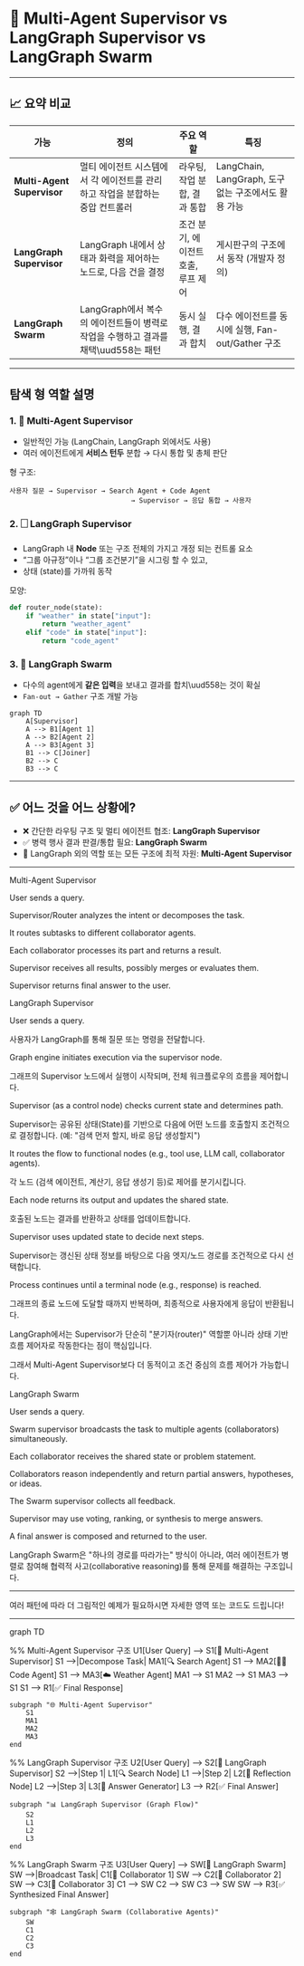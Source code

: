 # 🧠 Multi-Agent Supervisor vs LangGraph Supervisor vs LangGraph Swarm

---

## 📈 요약 비교

| 가능 | 정의 | 주요 역할 | 특징 |
|------|------|-----------|------|
| **Multi-Agent Supervisor** | 멀티 에이전트 시스템에서 각 에이전트를 관리하고 작업을 분합하는 중압 컨트롤러 | 라우팅, 작업 분합, 결과 통합 | LangChain, LangGraph, 도구없는 구조에서도 활용 가능 |
| **LangGraph Supervisor** | LangGraph 내에서 상태과 화력을 제어하는 노드로, 다음 건을 결정 | 조건 분기, 에이전트 호출, 루프 제어 | 게시판구의 구조에서 동작 (개발자 정의) |
| **LangGraph Swarm** | LangGraph에서 복수의 에이전트들이 병력로 작업을 수행하고 결과를 채택\uud558는 패턴 | 동시 실행, 결과 합치 | 다수 에이전트를 동시에 실행, Fan-out/Gather 구조

---

## 탐색 형 역할 설명

### 1. 🤖 Multi-Agent Supervisor

- 일반적인 가능 (LangChain, LangGraph 외에서도 사용)
- 여러 에이전트에게 **서비스 턴두** 분합 → 다시 통합 및 총체 판단

형 구조:
```
사용자 질문 → Supervisor → Search Agent + Code Agent
                              → Supervisor → 응답 통합 → 사용자
```

### 2. 🗌 LangGraph Supervisor

- LangGraph 내 **Node** 또는 구조 전체의 가지고 개정 되는 컨트롤 요소
- “그룹 아규정”이나 “그룹 조건분기”을 시그링 할 수 있고,
- 상태 (state)를 가까워 동작

모양:
```python
def router_node(state):
    if "weather" in state["input"]:
        return "weather_agent"
    elif "code" in state["input"]:
        return "code_agent"
```

### 3. 🐝 LangGraph Swarm

- 다수의 agent에게 **같은 입력**을 보내고 결과를 합치\uud558는 것이 확실
- `Fan-out → Gather` 구조 개발 가능

```mermaid
graph TD
    A[Supervisor]
    A --> B1[Agent 1]
    A --> B2[Agent 2]
    A --> B3[Agent 3]
    B1 --> C[Joiner]
    B2 --> C
    B3 --> C
```

---

## ✅ 어느 것을 어느 상황에?

- ❌ 간단한 라우팅 구조 및 멀티 에이전트 협조: **LangGraph Supervisor**
- ✅ 병력 행사 결과 판결/통합 필요: **LangGraph Swarm**
- 📅 LangGraph 외의 역할 또는 모든 구조에 최적 자원: **Multi-Agent Supervisor**

---
Multi-Agent Supervisor

User sends a query.

Supervisor/Router analyzes the intent or decomposes the task.

It routes subtasks to different collaborator agents.

Each collaborator processes its part and returns a result.

Supervisor receives all results, possibly merges or evaluates them.

Supervisor returns final answer to the user.

LangGraph Supervisor

User sends a query.

사용자가 LangGraph를 통해 질문 또는 명령을 전달합니다.

Graph engine initiates execution via the supervisor node.

그래프의 Supervisor 노드에서 실행이 시작되며, 전체 워크플로우의 흐름을 제어합니다.

Supervisor (as a control node) checks current state and determines path.

Supervisor는 공유된 상태(State)를 기반으로 다음에 어떤 노드를 호출할지 조건적으로 결정합니다. (예: "검색 먼저 할지, 바로 응답 생성할지")

It routes the flow to functional nodes (e.g., tool use, LLM call, collaborator agents).

각 노드 (검색 에이전트, 계산기, 응답 생성기 등)로 제어를 분기시킵니다.

Each node returns its output and updates the shared state.

호출된 노드는 결과를 반환하고 상태를 업데이트합니다.

Supervisor uses updated state to decide next steps.

Supervisor는 갱신된 상태 정보를 바탕으로 다음 엣지/노드 경로를 조건적으로 다시 선택합니다.

Process continues until a terminal node (e.g., response) is reached.

그래프의 종료 노드에 도달할 때까지 반복하며, 최종적으로 사용자에게 응답이 반환됩니다.

LangGraph에서는 Supervisor가 단순히 "분기자(router)" 역할뿐 아니라 상태 기반 흐름 제어자로 작동한다는 점이 핵심입니다.

그래서 Multi-Agent Supervisor보다 더 동적이고 조건 중심의 흐름 제어가 가능합니다.

LangGraph Swarm

User sends a query.

Swarm supervisor broadcasts the task to multiple agents (collaborators) simultaneously.

Each collaborator receives the shared state or problem statement.

Collaborators reason independently and return partial answers, hypotheses, or ideas.

The Swarm supervisor collects all feedback.

Supervisor may use voting, ranking, or synthesis to merge answers.

A final answer is composed and returned to the user.

LangGraph Swarm은 "하나의 경로를 따라가는" 방식이 아니라, 여러 에이전트가 병렬로 참여해 협력적 사고(collaborative reasoning)를 통해 문제를 해결하는 구조입니다.


----
여러 패턴에 따라 더 그림적인 예제가 필요하시면 자세한 영역 또는 코드도 드립니다!


---

graph TD

%% Multi-Agent Supervisor 구조
    U1[User Query] --> S1[🔁 Multi-Agent Supervisor]
    S1 -->|Decompose Task| MA1[🔍 Search Agent]
    S1 --> MA2[🧑‍💻 Code Agent]
    S1 --> MA3[☁️ Weather Agent]
    MA1 --> S1
    MA2 --> S1
    MA3 --> S1
    S1 --> R1[✅ Final Response]

    subgraph "🌐 Multi-Agent Supervisor"
        S1
        MA1
        MA2
        MA3
    end

%% LangGraph Supervisor 구조
    U2[User Query] --> S2[🔁 LangGraph Supervisor]
    S2 -->|Step 1| L1[🔍 Search Node]
    L1 -->|Step 2| L2[🔄 Reflection Node]
    L2 -->|Step 3| L3[📝 Answer Generator]
    L3 --> R2[✅ Final Answer]

    subgraph "📊 LangGraph Supervisor (Graph Flow)"
        S2
        L1
        L2
        L3
    end

%% LangGraph Swarm 구조
    U3[User Query] --> SW[🧠 LangGraph Swarm]
    SW -->|Broadcast Task| C1[🤝 Collaborator 1]
    SW --> C2[🤝 Collaborator 2]
    SW --> C3[🤝 Collaborator 3]
    C1 --> SW
    C2 --> SW
    C3 --> SW
    SW --> R3[✅ Synthesized Final Answer]

    subgraph "🕸️ LangGraph Swarm (Collaborative Agents)"
        SW
        C1
        C2
        C3
    end
